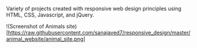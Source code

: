 Variety of projects created with responsive web design principles using HTML, CSS, Javascript, and jQuery.

!(Screenshot of Animals site)[https://raw.githubusercontent.com/sanajaved7/responsive_design/master/animal_website/animal_site.png]
